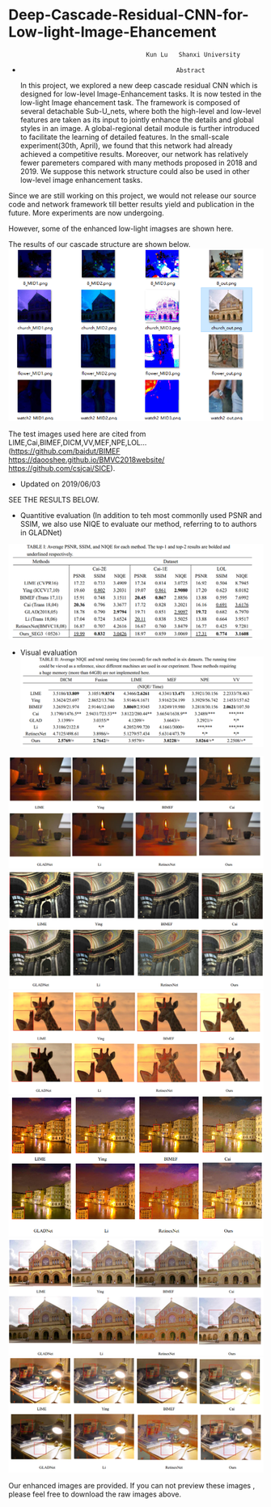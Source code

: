 # Deep-Cascade-Residual-CNN-for-Low-light-Image-Ehancement
                                          Kun Lu   Shanxi University  
       
*                                                Abstract  
    In this project, we explored a new deep cascade residual CNN which is designed for low-level Image-Enhancement tasks. It is now tested in the low-light Image ehancement task. The framework is composed of several detachable Sub-U_nets, where both the high-level and low-level features are taken as its input to jointly enhance the details and global styles in an image. A global-regional detail module is further introduced to facilitate the learning of detailed features. In the small-scale experiment(30th, April), we found that this network had already achieved a competitive results. Moreover, our network has relatively fewer paremeters compared with many methods proposed in 2018 and 2019. We suppose this network structure could also be used in other low-level image enhancement tasks.

Since we are still working on this project, we would not release our source code and network framework till better results yield and publication in the future. More experiments are now undergoing.  
     
However, some of the enhanced low-light imagses are shown here.   
       
           
The results of our cascade structure are shown below.  
![cascade_structure](Eval/structure.png)  

   
The test images used here are cited from LIME,Cai,BIMEF,DICM,VV,MEF,NPE,LOL...  
(https://github.com/baidut/BIMEF  https://daooshee.github.io/BMVC2018website/ https://github.com/csjcai/SICE).  
     
     
* Updated on 2019/06/03  

SEE THE RESULTS BELOW.  
* Quantitive evaluation (In addition to teh most commonlly used PSNR and SSIM, we also use NIQE to evaluate our method, referring to to authors in GLADNet)  

![Q_eval](Eval/Newest_Q1_0602.png)
       
* Visual evaluation  
![V_eval](Eval/Newest_Q2_0602.png)
       
![V_eval_0](Eval/MEF_6079_COMPARE.png)  
![V_eval_1](Eval/MEF_00253_COMPARE.png)  
![V_eval_2](Eval/Fusion_01_COMPARE.png)  
![V_eval_3](Eval/LIME_01_COMPARE.png)  
![V_eval_4](Eval/DICM_04_COMPARE.png)  
![V_eval_5](Eval/MEF_lampicka_CAOMPARE.png)  

Our enhanced images are provided. If you can not preview these images , please feel free to download the raw images above.

